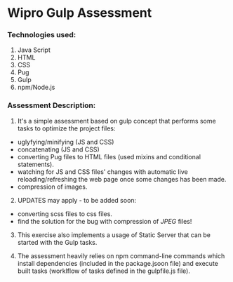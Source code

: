# Wipro Gulp Assessment

### Technologies used:

1. Java Script
2. HTML
3. CSS
4. Pug
5. Gulp
6. npm/Node.js

### Assessment Description:

1. It's a simple assessment based on gulp concept that performs some tasks to optimize the project files:
- uglyfying/minifying (JS and CSS)
- concatenating (JS and CSS)
- converting Pug files to HTML files (used mixins and conditional statements).
- watching for JS and CSS files' changes with automatic live reloading/refreshing the web page once some changes has been made.
- compression of images.

2. UPDATES may apply - to be added soon:
- converting scss files to css files.
- find the solution for the bug with compression of *JPEG* files!

3. This exercise also implements a usage of Static Server that can be started with the Gulp tasks.

4. The assessment heavily relies on npm command-line commands which install dependencies (included in the package.jsoon file) and execute built tasks (worklflow of tasks defined in the gulpfile.js file).
